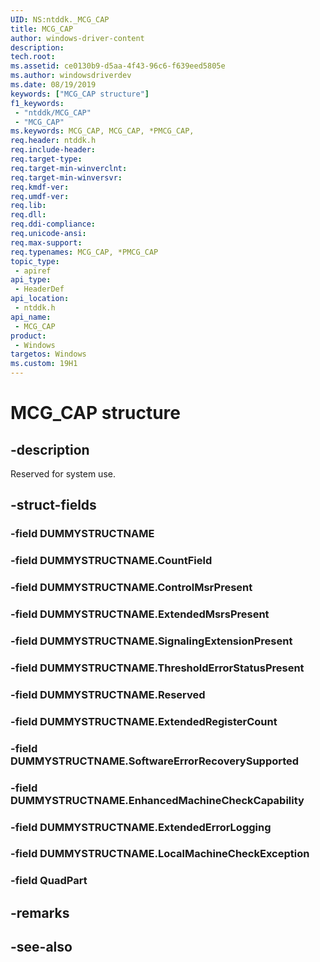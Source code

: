 ```yaml
---
UID: NS:ntddk._MCG_CAP
title: MCG_CAP
author: windows-driver-content
description: 
tech.root:
ms.assetid: ce0130b9-d5aa-4f43-96c6-f639eed5805e
ms.author: windowsdriverdev
ms.date: 08/19/2019
keywords: ["MCG_CAP structure"]
f1_keywords:
 - "ntddk/MCG_CAP"
 - "MCG_CAP"
ms.keywords: MCG_CAP, MCG_CAP, *PMCG_CAP, 
req.header: ntddk.h
req.include-header:
req.target-type:
req.target-min-winverclnt:
req.target-min-winversvr:
req.kmdf-ver:
req.umdf-ver:
req.lib:
req.dll:
req.ddi-compliance:
req.unicode-ansi:
req.max-support:
req.typenames: MCG_CAP, *PMCG_CAP
topic_type: 
 - apiref
api_type: 
 - HeaderDef
api_location: 
 - ntddk.h
api_name: 
 - MCG_CAP
product: 
 - Windows
targetos: Windows
ms.custom: 19H1
---
```


# MCG_CAP structure

## -description

Reserved for system use.

## -struct-fields

### -field DUMMYSTRUCTNAME
 
### -field DUMMYSTRUCTNAME.CountField
 
### -field DUMMYSTRUCTNAME.ControlMsrPresent
 
### -field DUMMYSTRUCTNAME.ExtendedMsrsPresent
 
### -field DUMMYSTRUCTNAME.SignalingExtensionPresent
 
### -field DUMMYSTRUCTNAME.ThresholdErrorStatusPresent
 
### -field DUMMYSTRUCTNAME.Reserved
 
### -field DUMMYSTRUCTNAME.ExtendedRegisterCount
 
### -field DUMMYSTRUCTNAME.SoftwareErrorRecoverySupported
 
### -field DUMMYSTRUCTNAME.EnhancedMachineCheckCapability
 
### -field DUMMYSTRUCTNAME.ExtendedErrorLogging
 
### -field DUMMYSTRUCTNAME.LocalMachineCheckException
 
### -field QuadPart
 

## -remarks

## -see-also
